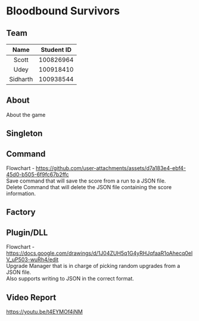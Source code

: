# Bloodbound Survivors

## Team

| Name | Student ID |
| :-: | :-: |
| Scott | 100826964 |
| Udey | 100918410 |
| Sidharth | 100938544 |

## About

About the game

## Singleton

## Command
Flowchart - https://github.com/user-attachments/assets/d7a183e4-ebf4-45d0-b505-6f9fc67b2ffc  
Save command that will save the score from a run to a JSON file.  
Delete Command that will delete the JSON file containing the score information.

## Factory

## Plugin/DLL

Flowchart - https://docs.google.com/drawings/d/1J04ZUH5q1G4yRHJqfaaR1oAhecq0elV_uP503-wuRh4/edit  
Upgrade Manager that is in charge of picking random upgrades from a JSON file.  
Also supports writing to JSON in the correct format.

## Video Report

https://youtu.be/t4EYMOf4jNM

